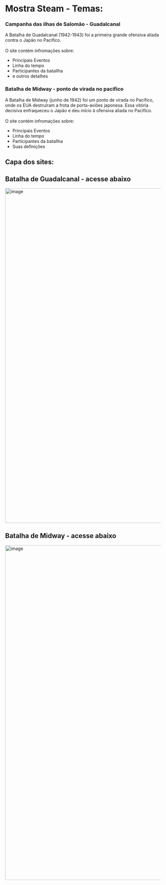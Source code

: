 # Mostra Steam - Temas:
<h3>Campanha das ilhas de Salomão - Guadalcanal</h3>
A Batalha de Guadalcanal (1942-1943) foi a primeira grande ofensiva aliada contra o Japão no Pacífico.<br><br>
O site contém infromações sobre: 
<ul>
  <li>Principais Eventos</li>
  <li>Linha do tempo</li>
  <li>Participantes da batallha</li>
  <li>e outros detalhes</li>
</ul>

<h3>Batalha de Midway - ponto de virada no pacifico</h3>
A Batalha de Midway (junho de 1942) foi um ponto de virada no Pacífico, onde os EUA destruíram a frota de porta-aviões japonesa. Essa vitória decisiva enfraqueceu o Japão e deu início à ofensiva aliada no Pacífico.<br><br>
O site contém infromações sobre: 
<ul>
  <li>Principais Eventos</li>
  <li>Linha do tempo</li>
  <li>Participantes da batallha</li>
  <li>Suas definições</li>
</ul>

<h2>Capa dos sites:</h2>
<h2>Batalha de Guadalcanal - acesse abaixo</h2>
<a href="https://batalha-guadalcanal.netlify.app/"><img width="1900" height="1079" alt="image" src="https://github.com/user-attachments/assets/71766b84-3eaa-46af-81cc-bfb4203941c1" /></a>
<h2>Batalha de Midway - acesse abaixo</h2>
<a href="https://batalha-midway.netlify.app/"><img width="1898" height="1079" alt="image" src="https://github.com/user-attachments/assets/40089733-24c2-4707-b12d-2aa9bf43435f" /></a>


